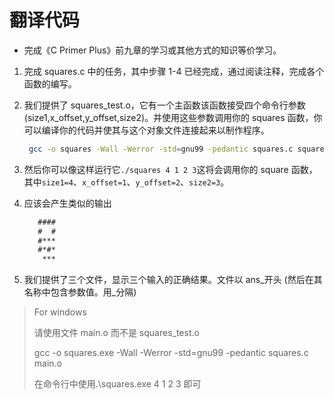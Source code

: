 # 翻译代码

- 完成《C Primer Plus》前九章的学习或其他方式的知识等价学习。

1. 完成 squares.c 中的任务，其中步骤 1-4 已经完成，通过阅读注释，完成各个函数的编写。

2. 我们提供了 squares_test.o，它有一个主函数该函数接受四个命令行参数 (size1,x_offset,y_offset,size2)。并使用这些参数调用你的 squares 函数，你可以编译你的代码并使其与这个对象文件连接起来以制作程序。

   ```bash
	gcc -o squares -Wall -Werror -std=gnu99 -pedantic squares.c squares_test.o
   ```

3. 然后你可以像这样运行它`./squares 4 1 2 3`这将会调用你的 square 函数，其中`size1=4`、`x_offset=1`、`y_offset=2`、`size2=3`。

4. 应该会产生类似的输出

   ```txt
      ####
      #  #
      #***
      #*#*
       ***
   ```

5. 我们提供了三个文件，显示三个输入的正确结果。文件以 ans\_开头 (然后在其名称中包含参数值。用\_分隔)

> For windows
>
> 请使用文件 main.o 而不是 squares_test.o
>
> gcc -o squares.exe -Wall -Werror -std=gnu99 -pedantic squares.c main.o
>
> 在命令行中使用.\squares.exe 4 1 2 3 即可
